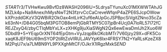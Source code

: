 $START$r3/TVHwKwu9BvfDz8WASH2096lU+5LdryaTYunuXc01MXWWTAhJGMZLk4p+Na9Anex/hMysNwT2N3fzrvCcCaCreveWfqnP4aZPE6SJcpOWowkXPrzddGKzV3QWBiR2OkOax4ntLirK2uf6eAUpGcJSPBpcSiVgitZNno35cZak63nN+/D84G05bqM3PGTOB8emPjGbRTMY5C07jpBr4Ucj0A7loRL57I72fCREJZxyQ4/zbyCTIqMbYxLX+zXHKg9juXiaSWgN2Qx6ewEwaDmIJh2Xuo6W5Dbdl9+5+YEqpOrXNT64fEpGtm+VyJzqpBkOKcbMTr7V60jzy29X+dFK5CoxaqK8JEF9bU69mSYOP2tiRtZoVIRULJAVYpK6Ixr4FRSY7N2+YaRLsKzeZX8M2PqU7x/a7LMBN9YL9PXXghMtCF/OJkrX1IRgzMxkS$END$